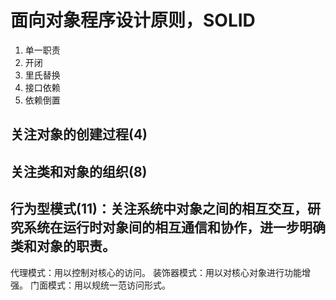 # 面向对象程序设计原则，SOLID
1. 单一职责
2. 开闭
3. 里氏替换
4. 接口依赖
5. 依赖倒置

## 关注对象的创建过程(4)
## 关注类和对象的组织(8)
## 行为型模式(11)：关注系统中对象之间的相互交互，研究系统在运行时对象间的相互通信和协作，进一步明确类和对象的职责。

代理模式：用以控制对核心的访问。
装饰器模式：用以对核心对象进行功能增强。
门面模式：用以规统一范访问形式。